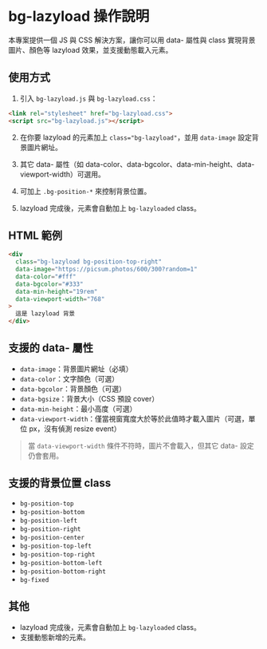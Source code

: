 # bg-lazyload 操作說明

本專案提供一個 JS 與 CSS 解決方案，讓你可以用 data- 屬性與 class 實現背景圖片、顏色等 lazyload 效果，並支援動態載入元素。

## 使用方式

1. 引入 `bg-lazyload.js` 與 `bg-lazyload.css`：

```html
<link rel="stylesheet" href="bg-lazyload.css">
<script src="bg-lazyload.js"></script>
```

2. 在你要 lazyload 的元素加上 `class="bg-lazyload"`，並用 `data-image` 設定背景圖片網址。

3. 其它 data- 屬性（如 data-color、data-bgcolor、data-min-height、data-viewport-width）可選用。

4. 可加上 `.bg-position-*` 來控制背景位置。

5. lazyload 完成後，元素會自動加上 `bg-lazyloaded` class。

## HTML 範例

```html
<div
  class="bg-lazyload bg-position-top-right"
  data-image="https://picsum.photos/600/300?random=1"
  data-color="#fff"
  data-bgcolor="#333"
  data-min-height="19rem"
  data-viewport-width="768"
>
  這是 lazyload 背景
</div>
```

## 支援的 data- 屬性
- `data-image`：背景圖片網址（必填）
- `data-color`：文字顏色（可選）
- `data-bgcolor`：背景顏色（可選）
- `data-bgsize`：背景大小（CSS 預設 cover）
- `data-min-height`：最小高度（可選）
- `data-viewport-width`：僅當視窗寬度大於等於此值時才載入圖片（可選，單位 px，沒有偵測 resize event）

> 當 `data-viewport-width` 條件不符時，圖片不會載入，但其它 data- 設定仍會套用。

## 支援的背景位置 class
- `bg-position-top`
- `bg-position-bottom`
- `bg-position-left`
- `bg-position-right`
- `bg-position-center`
- `bg-position-top-left`
- `bg-position-top-right`
- `bg-position-bottom-left`
- `bg-position-bottom-right`
- `bg-fixed`

## 其他
- lazyload 完成後，元素會自動加上 `bg-lazyloaded` class。
- 支援動態新增的元素。
